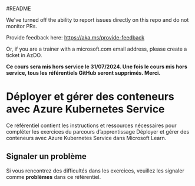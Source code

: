#README

We've turned off the ability to report issues directly on this repo and do not monitor PRs.

Provide feedback here: https://aka.ms/provide-feedback

Or, if you are a trainer with a microsoft.com email address, please create a ticket in AzDO.

**Ce cours sera mis hors service le **31/07/2024**.  Une fois le cours mis hors service, tous les référentiels GitHub seront supprimés. Merci.**

# Déployer et gérer des conteneurs avec Azure Kubernetes Service

Ce référentiel contient les instructions et ressources nécessaires pour compléter les exercices du parcours d’apprentissage Déployer et gérer des conteneurs avec Azure Kubernetes Service dans Microsoft Learn.
## Signaler un problème
Si vous rencontrez des difficultés dans les exercices, veuillez les signaler comme **problèmes** dans ce référentiel.
